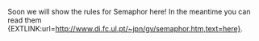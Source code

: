 Soon we will show the rules for Semaphor here! In the meantime you can read them {EXTLINK:url=http://www.di.fc.ul.pt/~jpn/gv/semaphor.htm,text=here}.
